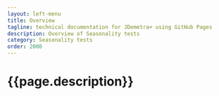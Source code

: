 ```yaml
---
layout: left-menu
title: Overview
tagline: technical documentation for JDemetra+ using GitHub Pages
description: Overview of Seasonality tests
category: Seasonality tests
order: 2000
---
```

# {{page.description}}
